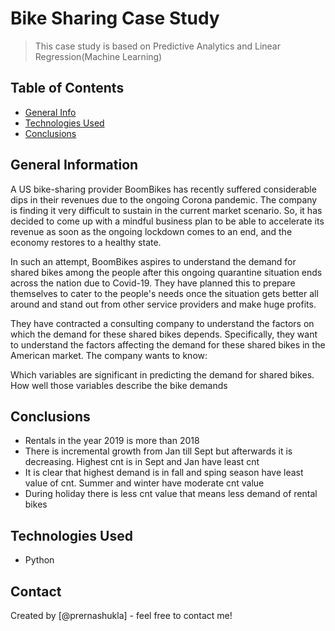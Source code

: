 # Bike Sharing Case Study
> This case study is based on Predictive Analytics and Linear Regression(Machine Learning)


## Table of Contents
* [General Info](#general-information)
* [Technologies Used](#technologies-used)
* [Conclusions](#conclusions)

<!-- You can include any other section that is pertinent to your problem -->

## General Information
A US bike-sharing provider BoomBikes has recently suffered considerable dips in their revenues due to the ongoing Corona pandemic. The company is finding it very difficult to sustain in the current market scenario. So, it has decided to come up with a mindful business plan to be able to accelerate its revenue as soon as the ongoing lockdown comes to an end, and the economy restores to a healthy state.

In such an attempt, BoomBikes aspires to understand the demand for shared bikes among the people after this ongoing quarantine situation ends across the nation due to Covid-19. They have planned this to prepare themselves to cater to the people's needs once the situation gets better all around and stand out from other service providers and make huge profits.


They have contracted a consulting company to understand the factors on which the demand for these shared bikes depends. Specifically, they want to understand the factors affecting the demand for these shared bikes in the American market. The company wants to know:

Which variables are significant in predicting the demand for shared bikes.
How well those variables describe the bike demands
<!-- You don't have to answer all the questions - just the ones relevant to your project. -->

## Conclusions
- Rentals in the year 2019 is more than 2018
- There is incremental growth from Jan till Sept but afterwards it is decreasing. Highest cnt is in Sept and Jan have least cnt
- It is clear that highest demand is in fall and sping season have least value of cnt. Summer and winter have moderate cnt value
- During holiday there is less cnt value that means less demand of rental bikes


<!-- You don't have to answer all the questions - just the ones relevant to your project. -->


## Technologies Used
- Python

<!-- As the libraries versions keep on changing, it is recommended to mention the version of library used in this project -->


## Contact
Created by [@prernashukla] - feel free to contact me!


<!-- Optional -->
<!-- ## License -->
<!-- This project is open source and available under the [... License](). -->

<!-- You don't have to include all sections - just the one's relevant to your project -->